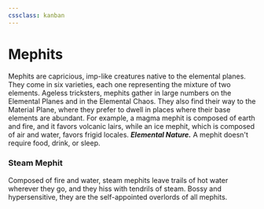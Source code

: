 ```yaml
---
cssclass: kanban
---
```


# Mephits
Mephits are capricious, imp-like creatures native to the elemental planes. They come in six varieties, each one representing the mixture of two elements.
Ageless tricksters, mephits gather in large numbers on the Elemental Planes and in the Elemental Chaos. They also find their way to the Material Plane, where they prefer to dwell in places where their base elements are abundant. For example, a magma mephit is composed of earth and fire, and it favors volcanic lairs, while an ice mephit, which is composed of air and water, favors frigid locales.
***Elemental Nature.*** A mephit doesn't require food, drink, or sleep.
### Steam Mephit
Composed of fire and water, steam mephits leave trails of hot water wherever they go, and they hiss with tendrils of steam. Bossy and hypersensitive, they are the self-appointed overlords of all mephits.